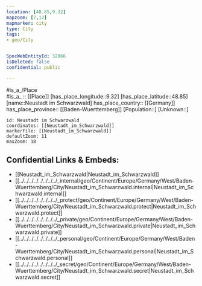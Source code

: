 ```yaml
---
location: [48.85,9.32] 
mapzoom: [7,12] 
mapmarker: city 
type: City
tags:
- geo/City


SpocWebEntityId: 32866
isDeleted: false
confidential: public

---
```

#is_a_/Place  
#is_a_ :: [[Place]] 
[has_place_longitude::9.32] 
[has_place_latitude::48.85] 
[name::Neustadt im Schwarzwald] 
has_place_country:: [[Germany]]  
has_place_province:: [[Baden-Wuerttemberg]] 
[Population::] 
[Unknown::] 


```leaflet
id: Neustadt im Schwarzwald
coordinates: [[Neustadt_im_Schwarzwald]] 
markerFile: [[Neustadt_im_Schwarzwald]] 
defaultZoom: 11 
maxZoom: 18
```


## Confidential Links & Embeds: 
- [[Neustadt_im_Schwarzwald|Neustadt_im_Schwarzwald]]  
- [[../../../../../../../../_internal/geo/Continent/Europe/Germany/West/Baden-Wuerttemberg/City/Neustadt_im_Schwarzwald.internal|Neustadt_im_Schwarzwald.internal]] 
- [[../../../../../../../../_protect/geo/Continent/Europe/Germany/West/Baden-Wuerttemberg/City/Neustadt_im_Schwarzwald.protect|Neustadt_im_Schwarzwald.protect]] 
- [[../../../../../../../../_private/geo/Continent/Europe/Germany/West/Baden-Wuerttemberg/City/Neustadt_im_Schwarzwald.private|Neustadt_im_Schwarzwald.private]] 
- [[../../../../../../../../_personal/geo/Continent/Europe/Germany/West/Baden-Wuerttemberg/City/Neustadt_im_Schwarzwald.personal|Neustadt_im_Schwarzwald.personal]] 
- [[../../../../../../../../_secret/geo/Continent/Europe/Germany/West/Baden-Wuerttemberg/City/Neustadt_im_Schwarzwald.secret|Neustadt_im_Schwarzwald.secret]] 
